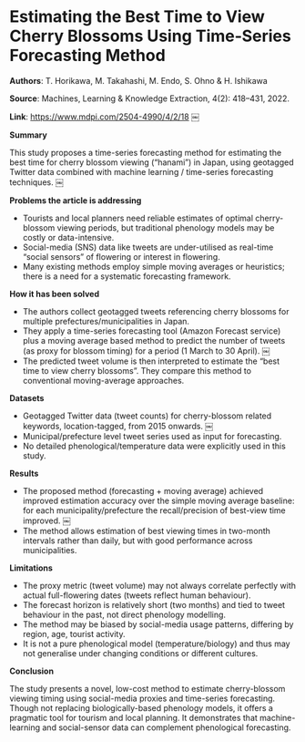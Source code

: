 # Estimating the Best Time to View Cherry Blossoms Using Time‑Series Forecasting Method
**Authors**: T. Horikawa, M. Takahashi, M. Endo, S. Ohno & H. Ishikawa

**Source**: Machines, Learning & Knowledge Extraction, 4(2): 418–431, 2022.

**Link**: https://www.mdpi.com/2504-4990/4/2/18  ￼

**Summary**

This study proposes a time-series forecasting method for estimating the best time for cherry blossom viewing (“hanami”) in Japan, using geotagged Twitter data combined with machine learning / time-series forecasting techniques.  ￼

**Problems the article is addressing**

- Tourists and local planners need reliable estimates of optimal cherry-blossom viewing periods, but traditional phenology models may be costly or data-intensive.
- Social-media (SNS) data like tweets are under-utilised as real-time “social sensors” of flowering or interest in flowering.
- Many existing methods employ simple moving averages or heuristics; there is a need for a systematic forecasting framework.

**How it has been solved**

- The authors collect geotagged tweets referencing cherry blossoms for multiple prefectures/municipalities in Japan.
- They apply a time-series forecasting tool (Amazon Forecast service) plus a moving average based method to predict the number of tweets (as proxy for blossom timing) for a period (1 March to 30 April).  ￼
- The predicted tweet volume is then interpreted to estimate the “best time to view cherry blossoms”. They compare this method to conventional moving-average approaches.

**Datasets**

- Geotagged Twitter data (tweet counts) for cherry-blossom related keywords, location-tagged, from 2015 onwards.  ￼
- Municipal/prefecture level tweet series used as input for forecasting.
- No detailed phenological/temperature data were explicitly used in this study.

**Results**

- The proposed method (forecasting + moving average) achieved improved estimation accuracy over the simple moving average baseline: for each municipality/prefecture the recall/precision of best-view time improved.  ￼
- The method allows estimation of best viewing times in two-month intervals rather than daily, but with good performance across municipalities.

**Limitations**

- The proxy metric (tweet volume) may not always correlate perfectly with actual full-flowering dates (tweets reflect human behaviour).
- The forecast horizon is relatively short (two months) and tied to tweet behaviour in the past, not direct phenology modelling.
- The method may be biased by social-media usage patterns, differing by region, age, tourist activity.
- It is not a pure phenological model (temperature/biology) and thus may not generalise under changing conditions or different cultures.

**Conclusion**

The study presents a novel, low-cost method to estimate cherry-blossom viewing timing using social-media proxies and time-series forecasting. Though not replacing biologically-based phenology models, it offers a pragmatic tool for tourism and local planning. It demonstrates that machine-learning and social-sensor data can complement phenological forecasting.
